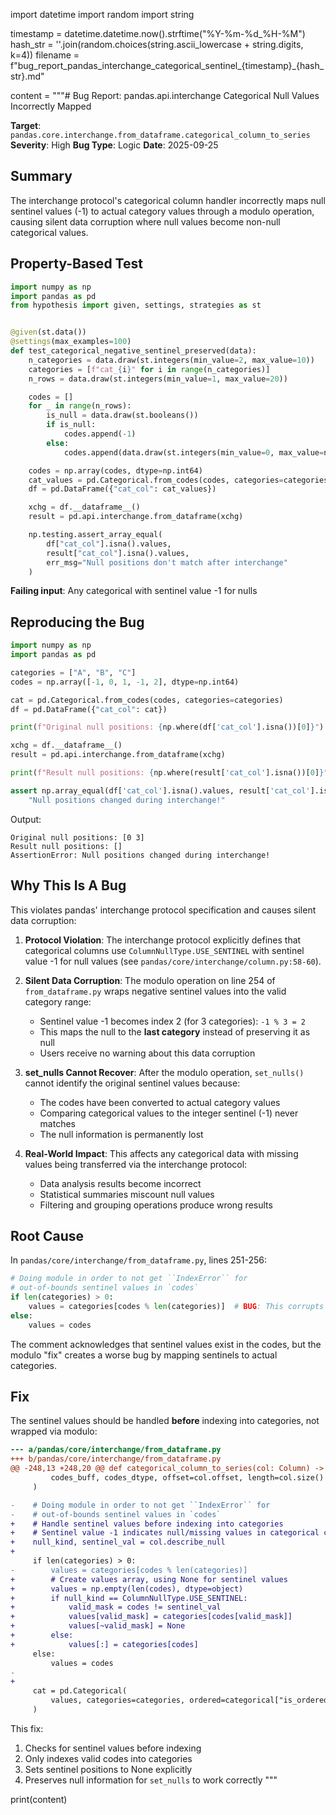 import datetime
import random
import string

timestamp = datetime.datetime.now().strftime("%Y-%m-%d_%H-%M")
hash_str = ''.join(random.choices(string.ascii_lowercase + string.digits, k=4))
filename = f"bug_report_pandas_interchange_categorical_sentinel_{timestamp}_{hash_str}.md"

content = """# Bug Report: pandas.api.interchange Categorical Null Values Incorrectly Mapped

**Target**: `pandas.core.interchange.from_dataframe.categorical_column_to_series`
**Severity**: High
**Bug Type**: Logic
**Date**: 2025-09-25

## Summary

The interchange protocol's categorical column handler incorrectly maps null sentinel values (-1) to actual category values through a modulo operation, causing silent data corruption where null values become non-null categorical values.

## Property-Based Test

```python
import numpy as np
import pandas as pd
from hypothesis import given, settings, strategies as st


@given(st.data())
@settings(max_examples=100)
def test_categorical_negative_sentinel_preserved(data):
    n_categories = data.draw(st.integers(min_value=2, max_value=10))
    categories = [f"cat_{i}" for i in range(n_categories)]
    n_rows = data.draw(st.integers(min_value=1, max_value=20))

    codes = []
    for _ in range(n_rows):
        is_null = data.draw(st.booleans())
        if is_null:
            codes.append(-1)
        else:
            codes.append(data.draw(st.integers(min_value=0, max_value=n_categories-1)))

    codes = np.array(codes, dtype=np.int64)
    cat_values = pd.Categorical.from_codes(codes, categories=categories)
    df = pd.DataFrame({"cat_col": cat_values})

    xchg = df.__dataframe__()
    result = pd.api.interchange.from_dataframe(xchg)

    np.testing.assert_array_equal(
        df["cat_col"].isna().values,
        result["cat_col"].isna().values,
        err_msg="Null positions don't match after interchange"
    )
```

**Failing input**: Any categorical with sentinel value -1 for nulls

## Reproducing the Bug

```python
import numpy as np
import pandas as pd

categories = ["A", "B", "C"]
codes = np.array([-1, 0, 1, -1, 2], dtype=np.int64)

cat = pd.Categorical.from_codes(codes, categories=categories)
df = pd.DataFrame({"cat_col": cat})

print(f"Original null positions: {np.where(df['cat_col'].isna())[0]}")

xchg = df.__dataframe__()
result = pd.api.interchange.from_dataframe(xchg)

print(f"Result null positions: {np.where(result['cat_col'].isna())[0]}")

assert np.array_equal(df['cat_col'].isna().values, result['cat_col'].isna().values), \
    "Null positions changed during interchange!"
```

Output:
```
Original null positions: [0 3]
Result null positions: []
AssertionError: Null positions changed during interchange!
```

## Why This Is A Bug

This violates pandas' interchange protocol specification and causes silent data corruption:

1. **Protocol Violation**: The interchange protocol explicitly defines that categorical columns use `ColumnNullType.USE_SENTINEL` with sentinel value -1 for null values (see `pandas/core/interchange/column.py:58-60`).

2. **Silent Data Corruption**: The modulo operation on line 254 of `from_dataframe.py` wraps negative sentinel values into the valid category range:
   - Sentinel value -1 becomes index 2 (for 3 categories): `-1 % 3 = 2`
   - This maps the null to the **last category** instead of preserving it as null
   - Users receive no warning about this data corruption

3. **set_nulls Cannot Recover**: After the modulo operation, `set_nulls()` cannot identify the original sentinel values because:
   - The codes have been converted to actual category values
   - Comparing categorical values to the integer sentinel (-1) never matches
   - The null information is permanently lost

4. **Real-World Impact**: This affects any categorical data with missing values being transferred via the interchange protocol:
   - Data analysis results become incorrect
   - Statistical summaries miscount null values
   - Filtering and grouping operations produce wrong results

## Root Cause

In `pandas/core/interchange/from_dataframe.py`, lines 251-256:

```python
# Doing module in order to not get ``IndexError`` for
# out-of-bounds sentinel values in `codes`
if len(categories) > 0:
    values = categories[codes % len(categories)]  # BUG: This corrupts -1 sentinels
else:
    values = codes
```

The comment acknowledges that sentinel values exist in the codes, but the modulo "fix" creates a worse bug by mapping sentinels to actual categories.

## Fix

The sentinel values should be handled **before** indexing into categories, not wrapped via modulo:

```diff
--- a/pandas/core/interchange/from_dataframe.py
+++ b/pandas/core/interchange/from_dataframe.py
@@ -248,13 +248,20 @@ def categorical_column_to_series(col: Column) -> tuple[pd.Series, Any]:
         codes_buff, codes_dtype, offset=col.offset, length=col.size()
     )

-    # Doing module in order to not get ``IndexError`` for
-    # out-of-bounds sentinel values in `codes`
+    # Handle sentinel values before indexing into categories
+    # Sentinel value -1 indicates null/missing values in categorical codes
+    null_kind, sentinel_val = col.describe_null
+
     if len(categories) > 0:
-        values = categories[codes % len(categories)]
+        # Create values array, using None for sentinel values
+        values = np.empty(len(codes), dtype=object)
+        if null_kind == ColumnNullType.USE_SENTINEL:
+            valid_mask = codes != sentinel_val
+            values[valid_mask] = categories[codes[valid_mask]]
+            values[~valid_mask] = None
+        else:
+            values[:] = categories[codes]
     else:
         values = codes
-
+
     cat = pd.Categorical(
         values, categories=categories, ordered=categorical["is_ordered"]
     )
```

This fix:
1. Checks for sentinel values before indexing
2. Only indexes valid codes into categories
3. Sets sentinel positions to None explicitly
4. Preserves null information for `set_nulls` to work correctly
"""

print(content)